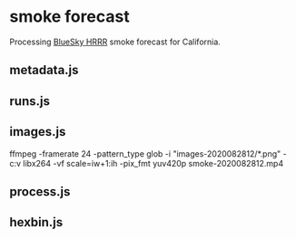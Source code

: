 # smoke forecast

Processing [BlueSky HRRR]() smoke forecast for California.
## metadata.js

## runs.js

## images.js
ffmpeg -framerate 24 -pattern_type glob -i "images-2020082812/*.png" -c:v libx264 -vf scale=iw+1:ih -pix_fmt yuv420p smoke-2020082812.mp4

## process.js

## hexbin.js


